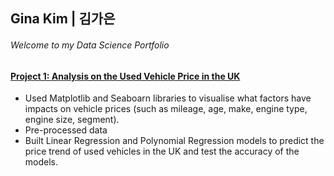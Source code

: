 ## Gina Kim | 김가은 
###### Welcome to my Data Science Portfolio

#### [Project 1: Analysis on the Used Vehicle Price in the UK](https://github.com/k-gina/python_study/blob/main/studygroup_intermediate/analysis_on_used_vehicle_price.ipynb)
- Used Matplotlib and Seaboarn libraries to visualise what factors have impacts on vehicle prices (such as mileage, age, make, engine type, engine size, segment).
- Pre-processed data 
- Built Linear Regression and Polynomial Regression models to predict the price trend of used vehicles in the UK and test the accuracy of the models.

